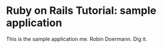 # Ruby on Rails Tutorial: sample application

This is the sample application me.  Robin Doermann.  Dig it.
